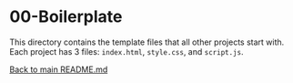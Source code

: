 # 00-Boilerplate
This directory contains the template files that all other projects start with. Each project has 3 files: ```index.html```, ```style.css```, and ```script.js```.

[Back to main README.md](../README.md)